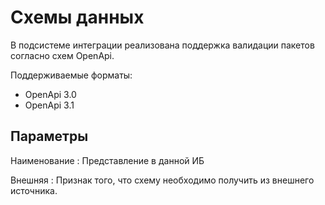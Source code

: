 # Схемы данных

В подсистеме интеграции реализована поддержка валидации пакетов согласно схем OpenApi.

Поддерживаемые форматы:

- OpenApi 3.0
- OpenApi 3.1

## Параметры

Наименование
: Представление в данной ИБ

Внешняя
: Признак того, что схему необходимо получить из внешнего источника.
